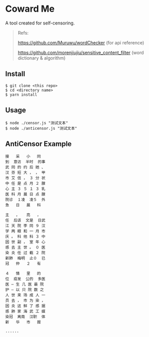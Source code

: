# Coward Me

A tool created for self-censoring.

> Refs:
>
> https://github.com/Muruwu/wordChecker (for api reference)
>
> https://github.com/morenjiujiu/sensitive_content_filter (word dictionary & algorithm)

## Install

```shell
$ git clone <this repo>
$ cd <directory name>
$ yarn install
```

## Usage

```shell
$ node ./censor.js "测试文本"
$ node ./anticensor.js "测试文本"
```

## AntiCensor Example

```
接   采   小   同
到  意访  半时  的事
武 同 的 约 后 她 、
汉 芬 短 大 ， ， 甲
市 艾 信 ， ３ 分 状
中 任 是 点 月 ２ 腺
心 主 ３ ５ １ ３ 乳
医 科 月 晨 日 点 腺
院诊  １凌  凌５  外
急   日   晨   科

主   ，   亮   ，
任  后该  文是  日武
江 天 院 李 同 ９ 汉
学 两 眼 和 一 月 市
庆 。 科 他 科 ３ 中
因 世 副 ， 室 年 心
感 去 主 世 。 ０ 医
染 炎 任 过 截 ２ 院
新肺  梅明  止０  已
冠   仲   ２   有

４   情   里   的
位  疫发  公的  多医
医 — 生 几 医 最 院
护 — 以 只 院 数 之
人 世 来 场 成 人 一
员 去 ， 市 为 染 ，
因 炎 这 鲜 了 感 据
感 肺 家 海 武 工 媒
染冠  离南  汉职  体
新   华   市   报

......
```
